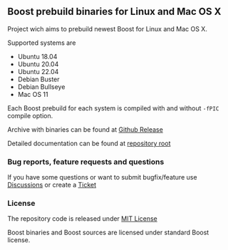 ## Boost prebuild binaries for Linux and Mac OS X

Project wich aims to prebuild newest Boost for Linux and Mac OS X.

Supported systems are

- Ubuntu 18.04
- Ubuntu 20.04
- Ubuntu 22.04
- Debian Buster
- Debian Bullseye
- Mac OS 11

Each Boost prebuild for each system is compiled with and without `-fPIC` compile option.

Archive with binaries can be found at [Github Release](https://github.com/koudis/boost-prebuilt-binaries/releases)

Detailed documentation can be found at [repository root](https://github.com/koudis/boost-prebuilt-binaries)

### Bug reports, feature requests and questions

If you have some questions or want to submit bugfix/feature use [Discussions](https://github.com/koudis/boost-prebuilt-binaries/issues) or create a [Ticket](https://github.com/koudis/boost-prebuilt-binaries/discussions)

### License

The repository code is released under [MIT License](https://github.com/koudis/boost-prebuilt-binaries/LICENSE)

Boost binaries and Boost sources are licensed under standard Boost license.
